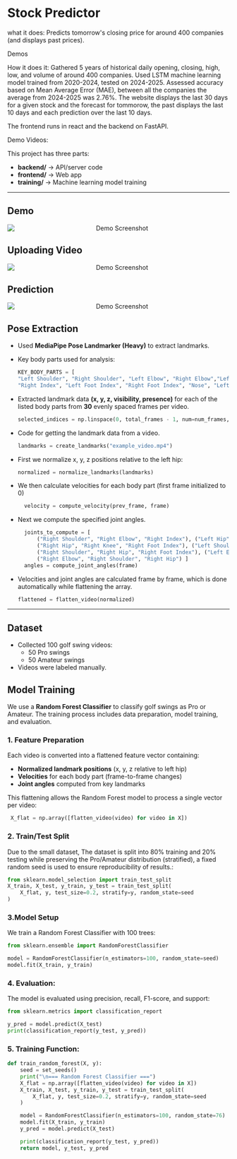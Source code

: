 # Stock Predictor

what it does: Predicts tomorrow's closing price for around 400 companies (and displays past prices).

Demos

How it does it:
Gathered 5 years of historical daily opening, closing, high, low, and volume of around 400 companies.
Used LSTM machine learning model trained from 2020-2024, tested on 2024-2025.
Assessed accuracy based on Mean Average Error (MAE), between all the companies the average from 2024-2025 was 2.76%.
The website displays the last 30 days for a given stock and the forecast for tommorow, the past displays the last 10 days and each prediction over the last 10 days.

The frontend runs in react and the backend on FastAPI.

Demo Videos:


This project has three parts:
- **backend/** → API/server code
- **frontend/** → Web app
- **training/** → Machine learning model training

---
## Demo
<div style="text-align: center">
  <img src="static/images/golf_demo.gif" 
     alt="Demo Screenshot" 
     style="display: block; margin: 0 auto;">
</div>

## Uploading Video

<div style="text-align: center">
  <img src="static/images/golf_download.gif" 
     alt="Demo Screenshot" 
     style="display: block; margin: 0 auto;">
</div>

## Prediction

<div style="text-align: center">
  <img src="static/images/golf_prediction.gif" 
     alt="Demo Screenshot" 
     style="display: block; margin: 0 auto;">
</div>

## Pose Extraction

- Used **MediaPipe Pose Landmarker (Heavy)** to extract landmarks.
- Key body parts used for analysis:
  ```python
  KEY_BODY_PARTS = [
  "Left Shoulder", "Right Shoulder", "Left Elbow", "Right Elbow","Left Hip", "Right Hip", "Left Index", 
  "Right Index", "Left Foot Index", "Right Foot Index", "Nose", "Left Knee", "Right Knee" ]
- Extracted landmark data **(x, y, z, visibility, presence)** for each of the listed body parts from **30** evenly spaced frames per video.

  ```python
  selected_indices = np.linspace(0, total_frames - 1, num=num_frames, dtype=int)

- Code for getting the landmark data from a video.

  ```python
  landmarks = create_landmarks("example_video.mp4")

- First we normalize x, y, z positions relative to the left hip:

  ```python
  normalized = normalize_landmarks(landmarks)

- We then calculate velocities for each body part (first frame initialized to 0)

  ```python
    velocity = compute_velocity(prev_frame, frame)

- Next we compute the specified joint angles.

  ```python
    joints_to_compute = [
        ("Right Shoulder", "Right Elbow", "Right Index"), ("Left Hip", "Left Knee", "Left Foot Index"),
        ("Right Hip", "Right Knee", "Right Foot Index"), ("Left Shoulder", "Left Hip", "Left Foot Index"),
        ("Right Shoulder", "Right Hip", "Right Foot Index"), ("Left Elbow", "Left Shoulder", "Left Hip"),
        ("Right Elbow", "Right Shoulder", "Right Hip") ]
    angles = compute_joint_angles(frame)

- Velocities and joint angles are calculated frame by frame, which is done automatically while flattening the array.

  ```python
  flattened = flatten_video(normalized)

---


## Dataset
   - Collected 100 golf swing videos:
     - 50 Pro swings
     - 50 Amateur swings
   - Videos were labeled manually.
## Model Training

We use a **Random Forest Classifier** to classify golf swings as Pro or Amateur. The training process includes data preparation, model training, and evaluation.

### 1. Feature Preparation
Each video is converted into a flattened feature vector containing:
- **Normalized landmark positions** (x, y, z relative to left hip)  
- **Velocities** for each body part (frame-to-frame changes)  
- **Joint angles** computed from key landmarks  

This flattening allows the Random Forest model to process a single vector per video:

   ```python
    X_flat = np.array([flatten_video(video) for video in X])
```

### 2. Train/Test Split

Due to the small dataset, The dataset is split into 80% training and 20% testing while preserving the Pro/Amateur distribution (stratified), a fixed random seed is used to ensure reproducibility of results.:
```python
from sklearn.model_selection import train_test_split
X_train, X_test, y_train, y_test = train_test_split(
    X_flat, y, test_size=0.2, stratify=y, random_state=seed
)
```

### 3.Model Setup

We train a Random Forest Classifier with 100 trees:

```python
from sklearn.ensemble import RandomForestClassifier

model = RandomForestClassifier(n_estimators=100, random_state=seed)
model.fit(X_train, y_train)
```

### 4. Evaluation:

The model is evaluated using precision, recall, F1-score, and support:

```python
from sklearn.metrics import classification_report

y_pred = model.predict(X_test)
print(classification_report(y_test, y_pred))
```

### 5. Training Function:

```python
def train_random_forest(X, y):
    seed = set_seeds()
    print("\n=== Random Forest Classifier ===")
    X_flat = np.array([flatten_video(video) for video in X])
    X_train, X_test, y_train, y_test = train_test_split(
        X_flat, y, test_size=0.2, stratify=y, random_state=seed
    )

    model = RandomForestClassifier(n_estimators=100, random_state=76)
    model.fit(X_train, y_train)
    y_pred = model.predict(X_test)

    print(classification_report(y_test, y_pred))
    return model, y_test, y_pred







